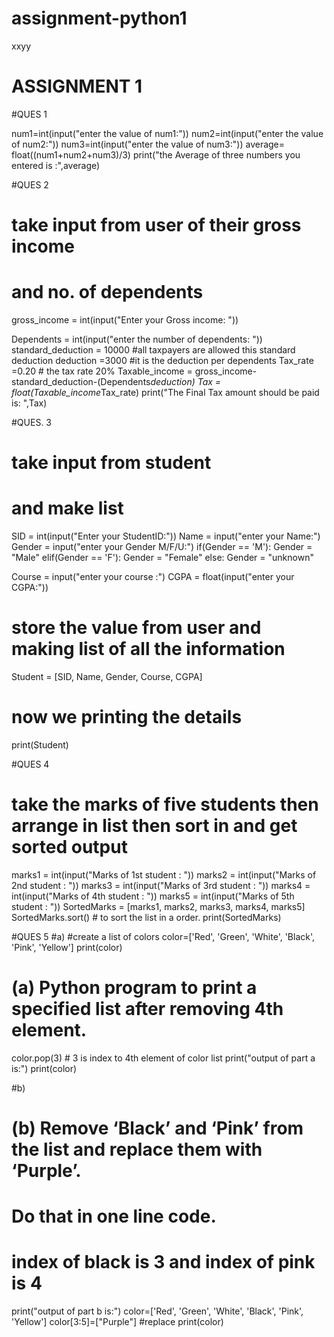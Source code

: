 # assignment-python1
xxyy
#    ASSIGNMENT 1
#QUES 1 

num1=int(input("enter the value of num1:"))
num2=int(input("enter the value of num2:"))
num3=int(input("enter the value of num3:"))
average= float((num1+num2+num3)/3)
print("the Average of three numbers you entered is :",average)


#QUES 2
# take input from user of their gross income 
# and no. of dependents
gross_income = int(input("Enter your Gross income: "))

Dependents = int(input("enter the number of dependents: "))
standard_deduction = 10000 #all taxpayers are allowed this standard deduction
deduction =3000 #it is the deduction per dependents
Tax_rate =0.20 # the tax rate 20%
Taxable_income = gross_income-standard_deduction-(Dependents*deduction)
Tax = float(Taxable_income*Tax_rate)
print("The Final Tax amount should be paid is: ",Tax)

#QUES. 3
# take input from student 
# and make list
SID = int(input("Enter your StudentID:"))
Name = input("enter your Name:")
Gender = input("enter your Gender M/F/U:")
if(Gender == 'M'):
 Gender = "Male"
elif(Gender == 'F'):
 Gender = "Female"
else:
 Gender = "unknown"
 
Course = input("enter your course :")
CGPA = float(input("enter your CGPA:"))
# store the value from user and making list of all the information
Student = [SID, Name, Gender, Course, CGPA]
# now we printing the details
print(Student)

#QUES 4
# take the marks of five students then arrange in list then sort in and get sorted output
marks1 = int(input("Marks of 1st student : "))
marks2 = int(input("Marks of 2nd student : "))
marks3 = int(input("Marks of 3rd student : "))
marks4 = int(input("Marks of 4th student : "))
marks5 = int(input("Marks of 5th student : "))
SortedMarks = [marks1, marks2, marks3, marks4, marks5]
SortedMarks.sort() # to sort the list in a order.
print(SortedMarks)

#QUES 5
#a) 
#create a list of colors
color=['Red', 'Green', 'White', 'Black', 'Pink', 'Yellow']
print(color)
# (a) Python program to print a specified list after removing 4th element.
color.pop(3) # 3 is index to 4th element of color list
 print("output of part a is:")
print(color)

#b) 
# (b) Remove ‘Black’ and ‘Pink’ from the list and replace them with ‘Purple’.
# Do that in one line code.
# index of black is 3 and index of pink is 4
print("output of part b is:") 
color=['Red', 'Green', 'White', 'Black', 'Pink', 'Yellow']
color[3:5]=["Purple"] #replace 
print(color)

